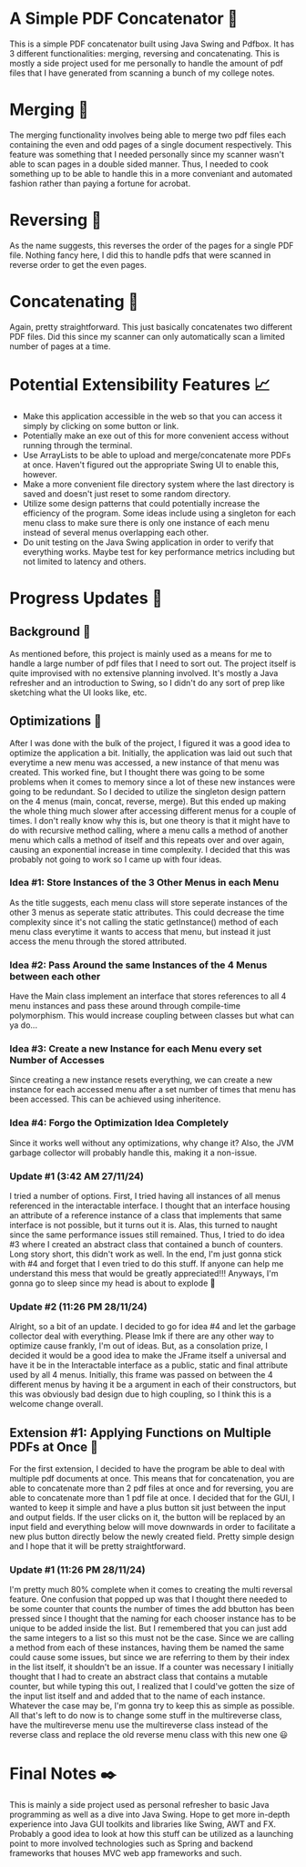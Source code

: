 # A Simple PDF Concatenator :page_facing_up:
This is a simple PDF concatenator built using Java Swing and Pdfbox. It has 3 different functionalities: merging, reversing and concatenating. This is mostly a side project used for me personally to handle the amount of pdf files that I have generated from scanning a bunch of my college notes. 

# Merging :bookmark_tabs:
The merging functionality involves being able to merge two pdf files each containing the even and odd pages of a single document respectively. This feature was something that I needed personally since my scanner wasn't able to scan pages in a double sided manner. Thus, I needed to cook something up to be able to handle this in a more conveniant and automated fashion rather than paying a fortune for acrobat. 

# Reversing :page_with_curl:
As the name suggests, this reverses the order of the pages for a single PDF file. Nothing fancy here, I did this to handle pdfs that were scanned in reverse order to get the even pages. 

# Concatenating :file_folder:
Again, pretty straightforward. This just basically concatenates two different PDF files. Did this since my scanner can only automatically scan a limited number of pages at a time. 

# Potential Extensibility Features :chart_with_upwards_trend:
- Make this application accessible in the web so that you can access it simply by clicking on some button or link. 
- Potentially make an exe out of this for more convenient access without running through the terminal. 
- Use ArrayLists to be able to upload and merge/concatenate more PDFs at once. Haven't figured out the appropriate Swing UI to enable this, however.
- Make a more convenient file directory system where the last directory is saved and doesn't just reset to some random directory.
- Utilize some design patterns that could potentially increase the efficiency of the program. Some ideas include using a singleton for each menu class to make sure there is only one instance of each menu instead of several menus overlapping each other.
- Do unit testing on the Java Swing application in order to verify that everything works. Maybe test for key performance metrics including but not limited to latency and others.

# Progress Updates :calendar:
## Background :milky_way: ##
As mentioned before, this project is mainly used as a means for me to handle a large number of pdf files that I need to sort out. The project itself is quite improvised with no extensive planning involved. It's mostly a Java refresher and an introduction to Swing, so I didn't do any sort of prep like sketching what the UI looks like, etc. 

## Optimizations :hammer: ##
After I was done with the bulk of the project, I figured it was a good idea to optimize the application a bit. Initially, the application was laid out such that everytime a new menu was accessed, a new instance of that menu was created. This worked fine, but I thought there was going to be some problems when it comes to memory since a lot of these new instances were going to be redundant. So I decided to utilize the singleton design pattern on the 4 menus (main, concat, reverse, merge). But this ended up making the whole thing much slower after accessing different menus for a couple of times. I don't really know why this is, but one theory is that it might have to do with recursive method calling, where a menu calls a method of another menu which calls a method of itself and this repeats over and over again, causing an exponential increase in time complexity. I decided that this was probably not going to work so I came up with four ideas. 

### Idea #1: Store Instances of the 3 Other Menus in each Menu ###
As the title suggests, each menu class will store seperate instances of the other 3 menus as seperate static attributes. This could decrease the time complexity since it's not calling the static getInstance() method of each menu class everytime it wants to access that menu, but instead it just access the menu through the stored attributed.

### Idea #2: Pass Around the same Instances of the 4 Menus between each other ###
Have the Main class implement an interface that stores references to all 4 menu instances and pass these around through compile-time polymorphism. This would increase coupling between classes but what can ya do...

### Idea #3: Create a new Instance for each Menu every set Number of Accesses ###
Since creating a new instance resets everything, we can create a new instance for each accessed menu after a set number of times that menu has been accessed. This can be achieved using inheritence. 

### Idea #4: Forgo the Optimization Idea Completely ###
Since it works well without any optimizations, why change it? Also, the JVM garbage collector will probably handle this, making it a non-issue.

### Update #1 (3:42 AM 27/11/24) ###
I tried a number of options. First, I tried having all instances of all menus referenced in the interactable interface. I thought that an interface housing an attribute of a reference instance of a class that implements that same interface is not possible, but it turns out it is. Alas, this turned to naught since the same performance issues still remained. Thus, I tried to do idea #3 where I created an abstract class that contained a bunch of counters. Long story short, this didn't work as well. In the end, I'm just gonna stick with #4 and forget that I even tried to do this stuff. If anyone can help me understand this mess that would be greatly appreciated!!! Anyways, I'm gonna go to sleep since my head is about to explode 🤯

### Update #2 (11:26 PM 28/11/24) ###
Alright, so a bit of an update. I decided to go for idea #4 and let the garbage collector deal with everything. Please lmk if there are any other way to optimize cause frankly, I'm out of ideas. But, as a consolation prize, I decided it would be a good idea to make the JFrame itself a universal and have it be in the Interactable interface as a public, static and final attribute used by all 4 menus. Initially, this frame was passed on between the 4 different menus by having it be a argument in each of their constructors, but this was obviously bad design due to high coupling, so I think this is a welcome change overall. 

## Extension #1: Applying Functions on Multiple PDFs at Once 🥇 ##
For the first extension, I decided to have the program be able to deal with multiple pdf documents at once. This means that for concatenation, you are able to concatenate more than 2 pdf files at once and for reversing, you are able to concatenate more than 1 pdf file at once. I decided that for the GUI, I wanted to keep it simple and have a plus button sit just between the input and output fields. If the user clicks on it, the button will be replaced by an input field and everything below will move downwards in order to facilitate a new plus button directly below the newly created field. Pretty simple design and I hope that it will be pretty straightforward.

### Update #1 (11:26 PM 28/11/24) ###
I'm pretty much 80% complete when it comes to creating the multi reversal feature. One confusion that popped up was that I thought there needed to be some counter that counts the number of times the add bbutton has been pressed since I thought that the naming for each chooser instance has to be unique to be added inside the list. But I remembered that you can just add the same integers to a list so this must not be the case. Since we are calling a method from each of these instances, having them be named the same could cause some issues, but since we are referring to them by their index in the list itself, it shouldn't be an issue. If a counter was necessary I initially thought that I had to create an abstract class that contains a mutable counter, but while typing this out, I realized that I could've gotten the size of the input list itself and and added that to the name of each instance. Whatever the case may be, I'm gonna try to keep this as simple as possible. All that's left to do now is to change some stuff in the multireverse class, have the multireverse menu use the multireverse class instead of the reverse class and replace the old reverse menu class with this new one 😃

# Final Notes :black_nib:
This is mainly a side project used as personal refresher to basic Java programming as well as a dive into Java Swing. Hope to get more in-depth experience into Java GUI toolkits and libraries like Swing, AWT and FX. Probably a good idea to look at how this stuff can be utilized as a launching point to more involved technologies such as Spring and backend frameworks that houses MVC web app frameworks and such. 
